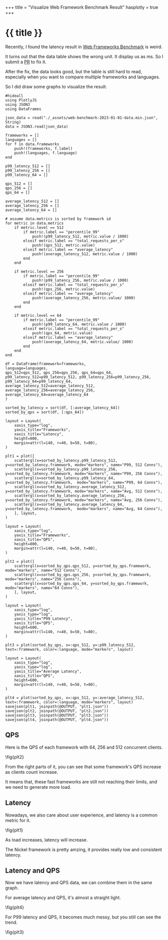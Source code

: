 +++
title = "Visualize Web Framework Benchmark Result"
hasplotly = true
+++

# {{ title }}

Recently, I found the latency result in [Web Frameworks Benchmark](https://web-frameworks-benchmark.netlify.app/) is weird.

It turns out that the data table shows the wrong unit. It display us as ms. So I submit a [PR](https://github.com/the-benchmarker/website/pull/34) to fix it.

After the fix, the data looks good, but the table is still hard to read, especially when you want to compare multiple frameworks and languages.

So I did draw some graphs to visualize the result.


```julia:generateplots
#hideall
using PlotlyJS
using JSON3
using DataFrames

json_data = read("./_assets/web-benchmark-2023-01-01-data.min.json", String)
data = JSON3.read(json_data)

frameworks = []
languages = []
for f in data.frameworks
    push!(frameworks, f.label)
    push!(languages, f.language)
end

p99_latency_512 = []
p99_latency_256 = []
p99_latency_64 = []

qps_512 = []
qps_256 = []
qps_64 = []

average_latency_512 = []
average_latency_256 = []
average_latency_64 = []

# assume data.metrics is sorted by framework id
for metric in data.metrics    
    if metric.level == 512
        if metric.label == "percentile_99"
            push!(p99_latency_512, metric.value / 1000)
        elseif metric.label == "total_requests_per_s"
            push!(qps_512, metric.value)
        elseif metric.label == "average_latency"
            push!(average_latency_512, metric.value / 1000)
        end
    end
    
    if metric.level == 256
        if metric.label == "percentile_99"
            push!(p99_latency_256, metric.value / 1000)
        elseif metric.label == "total_requests_per_s"
            push!(qps_256, metric.value)
        elseif metric.label == "average_latency"
            push!(average_latency_256, metric.value/ 1000)
        end
    end
    
    if metric.level == 64
        if metric.label == "percentile_99"
            push!(p99_latency_64, metric.value / 1000)
        elseif metric.label == "total_requests_per_s"
            push!(qps_64, metric.value)
        elseif metric.label == "average_latency"
            push!(average_latency_64, metric.value/ 1000)
        end
    end
end

df = DataFrame(framework=frameworks, 
language=languages,
qps_512=qps_512, qps_256=qps_256, qps_64=qps_64, 
p99_latency_512=p99_latency_512, p99_latency_256=p99_latency_256, p99_latency_64=p99_latency_64,
average_latency_512=average_latency_512, average_latency_256=average_latency_256, average_latency_64=average_latency_64
)

sorted_by_latency = sort(df, [:average_latency_64])
sorted_by_qps = sort(df, [:qps_64])

layout = Layout(
    xaxis_type="log",
    yaxis_title="Frameworks", 
    xaxis_title="Latency", 
    height=800,
    margin=attr(l=140, r=40, b=50, t=80),
)

plt1 = plot([
    scattergl(x=sorted_by_latency.p99_latency_512, y=sorted_by_latency.framework, mode="markers", name="P99, 512 Conns"),
    scattergl(x=sorted_by_latency.p99_latency_256, y=sorted_by_latency.framework, mode="markers", name="P99, 256 Conns"),
    scattergl(x=sorted_by_latency.p99_latency_64, y=sorted_by_latency.framework,  mode="markers", name="P99, 64 Conns"),
    scattergl(x=sorted_by_latency.average_latency_512, y=sorted_by_latency.framework, mode="markers", name="Avg, 512 Conns"),
    scattergl(x=sorted_by_latency.average_latency_256, y=sorted_by_latency.framework, mode="markers", name="Avg, 256 Conns"),
    scattergl(x=sorted_by_latency.average_latency_64, y=sorted_by_latency.framework,  mode="markers", name="Avg, 64 Conns"), 
    ], layout,
)

layout = Layout(
    xaxis_type="log",
    yaxis_title="Frameworks", 
    xaxis_title="QPS", 
    height=800,
    margin=attr(l=140, r=40, b=50, t=80),
)

plt2 = plot([
    scattergl(x=sorted_by_qps.qps_512, y=sorted_by_qps.framework, mode="markers", name="512 Conns"),
    scattergl(x=sorted_by_qps.qps_256, y=sorted_by_qps.framework, mode="markers", name="256 Conns"),
    scattergl(x=sorted_by_qps.qps_64, y=sorted_by_qps.framework,  mode="markers", name="64 Conns"),
    ], layout,
)

layout = Layout(
    xaxis_type="log",
    yaxis_type="log",
    yaxis_title="P99 Latency", 
    xaxis_title="QPS", 
    height=600,
    margin=attr(l=140, r=40, b=50, t=80),
)

plt3 = plot(sorted_by_qps, x=:qps_512, y=:p99_latency_512, text=:framework, color=:language, mode="markers", layout)

layout = Layout(
    xaxis_type="log",
    yaxis_type="log",
    yaxis_title="Average Latency", 
    xaxis_title="QPS", 
    height=600,
    margin=attr(l=140, r=40, b=50, t=80),
)

plt4 = plot(sorted_by_qps, x=:qps_512, y=:average_latency_512, text=:framework, color=:language, mode="markers", layout)
savejson(plt1, joinpath(@OUTPUT, "plt1.json"))
savejson(plt2, joinpath(@OUTPUT, "plt2.json"))
savejson(plt3, joinpath(@OUTPUT, "plt3.json"))
savejson(plt4, joinpath(@OUTPUT, "plt4.json"))
```

## QPS

Here is the QPS of each framework with 64, 256 and 512 concurrent clients.

\fig{plt2}

From the right parts of it, you can see that some framework's QPS increase as clients count increase.

It means that, these fast frameworks are still not reaching their limits, and we need to generate more load.

## Latency

Nowadays, we also care about user experience, and latency is a common metric for it.


\fig{plt1}

As load increases, latency will increase.

The Nickel framework is pretty amzing, it provides really low and consistent latency.

## Latency and QPS

Now we have latency and QPS data, we can combine them in the same graph.

For average latency and QPS, it's almost a straight light.

\fig{plt4}

For P99 latency and QPS, it becomes much messy, but you still can see the trend. 

\fig{plt3}

